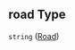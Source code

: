 ## road Type

`string` ([Road](config-properties-filter-widget-configuration-properties-primary-checkbox-labels-properties-mode-type-labels-properties-road.md))
